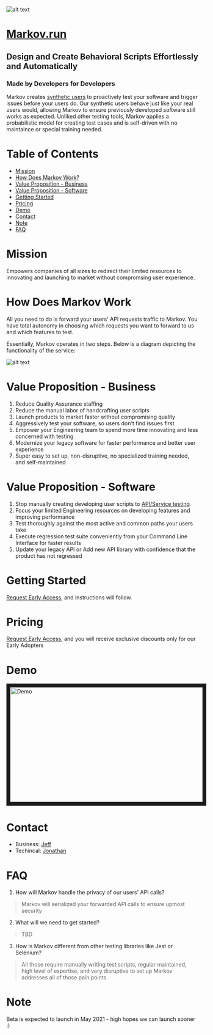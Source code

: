 ![alt text](https://github.com/jz674/Markov_Documentation/blob/main/assets/Screen%20Shot%202021-02-06%20at%203.12.06%20AM.png)

# [Markov.run][5] 
## Design and Create Behavioral Scripts Effortlessly and Automatically
### Made by Developers for Developers

Markov creates [synthetic users][6] to proactively test your software and trigger issues before your users do. Our synthetic users behave just like your real users would, allowing Markov to ensure previously developed software still works as expected. Unliked other testing tools, Markov applies a probabilistic model for creating test cases and is self-driven with no maintaince or special training needed.

# Table of Contents
- [Mission](#mission)
- [How Does Markov Work?](#how-does-markov-work?)
- [Value Proposition - Business](#value-proposition---business)
- [Value Proposition - Software](#value-proposition---software)
- [Getting Started](#getting-started)
- [Pricing](#pricing)
- [Demo](#demo)
- [Contact](#contact)
- [Note](#note)
- [FAQ](#faq)



# Mission
Empowers companies of all sizes to redirect their limited resources to innovating and launching to market without compromsing user experience.



# How Does Markov Work
All you need to do is forward your users' API requests traffic to Markov. You have total autonomy in choosing which requests you want to forward to us and which features to test.

Essentially, Markov operates in two steps. Below is a diagram depicting the functionality of the service:

![alt text](https://github.com/jz674/Markov_Documentation/blob/main/assets/Intro_diagram.png)
 
# Value Proposition - Business
1. Reduce Quality Assurance staffing
2. Reduce the manual labor of handcrafting user scripts
3. Launch products to market faster without compromising quality
4. Aggressively test your software, so users don't find issues first
5. Empower your Engineering team to spend more time innovating and less concerned with testing
6. Modernize your legacy software for faster performance and better user experience
7. Super easy to set up, non-disruptive, no specialized training needed, and self-maintained

# Value Proposition - Software
1. Stop manually creating developing user scripts to [API/Service testing][2] 
2. Focus your limited Engineering resources on developing features and improving performance
3. Test thoroughly against the most active and common paths your users take
4. Execute regression test suite conveniently from your Command Line Interface for faster results
5. Update your legacy API or Add new API library with confidence that the product has not regressed

# Getting Started
[Request Early Access][3], and instructions will follow.

# Pricing
[Request Early Access][3], and you will receive exclusive discounts only for our Early Adopters

# Demo
<a href="https://www.youtube.com/watch?v=hv1AR6asbtA" target="_blank"><img src="https://github.com/jz674/Markov_Documentation/blob/main/assets/undraw_media_player_ylg8.svg" 
alt="Demo" width="1000" height="300" border="10" /></a>

# Contact
- Business: [Jeff](mailto:jz674@cornell.edu?subject=[Github]%20Markov%20Documentation%20Inquiry)
- Techincal: [Jonathan](mailto:jto27@cornell.edu?subject=[Github]%20Markov%20Documentation%20Inquiry)

# FAQ
1. How will Markov handle the privacy of our users' API calls?
> Markov will serialized your forwarded API calls to ensure upmost security

2. What will we need to get started?
> TBD

3. How is Markov different from other testing libraries like Jest or Selenium?
> All those require manually writing test scripts, regular maintained, high level of expertise, and very disruptive to set up
Markov addresses all of those pain points


# Note
Beta is expected to launch in May 2021 - high hopes we can launch sooner :) 

[1]: https://www.scnsoft.com/blog/what-is-regression-testing-short-overview/ "regression test" 
[2]: https://medium.com/katalon-studio/introduction-to-api-testing-complete-guide-for-newbie-426eac6edb4d/ "API/Service esting" 
[3]: https://markov.run/ "Request Early Access" 
[4]: https://www.youtube.com/watch?v=hv1AR6asbtA "UI"
[5]: https://markov.run/ "Markov.run" 
[6]: https://raygun.com/blog/synthetic-testing/ "synthetic users"

